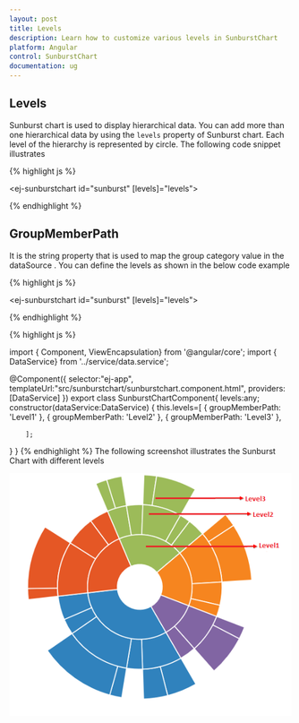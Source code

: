 ```yaml
---
layout: post
title: Levels
description: Learn how to customize various levels in SunburstChart
platform: Angular
control: SunburstChart
documentation: ug
---
```


## Levels

Sunburst chart is used to display hierarchical data. You can add more than one hierarchical data by using the `levels` property of Sunburst chart. Each level of the hierarchy is represented by circle.
The following code snippet illustrates 

{% highlight js %}

<ej-sunburstchart  id="sunburst"   [levels]="levels">
</ej-sunburstchart>

{% endhighlight %}

## GroupMemberPath

It is the string property that is used to map the group category value in the dataSource .
You can define the levels as shown in the below code example

{% highlight js %}

<ej-sunburstchart  id="sunburst"   [levels]="levels">
</ej-sunburstchart>

{% endhighlight %}

{% highlight js %}

import { Component, ViewEncapsulation} from '@angular/core';
import { DataService} from '../service/data.service';

@Component({
selector:"ej-app",
templateUrl:"src/sunburstchart/sunburstchart.component.html",
providers:[DataService]
})
export class SunburstChartComponent{
levels:any;
  constructor(dataService:DataService) {
      this.levels=[
            { groupMemberPath: 'Level1' },
            { groupMemberPath: 'Level2' },
            { groupMemberPath: 'Level3' },
           
        ];
  }
}
{% endhighlight %}
The following screenshot illustrates the Sunburst Chart with different levels

![](Levels_images/Levels_img1.png)
